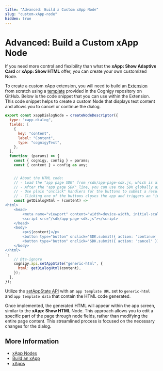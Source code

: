 ```yaml
---
title: "Advanced: Build a Custom xApp Node"
slug: "custom-xApp-node"
hidden: true
---
```


# Advanced: Build a Custom xApp Node

If you need more control and flexibility than what the **xApp: Show Adaptive Card** or **xApp: Show HTML**
offer, you can create your own customized Node.

To create a custom xApp extension, you will need to build an [Extension](../../resources/manage/extensions.md#develop-a-custom-extension) from scratch using a [template](https://github.com/Cognigy/Extensions/tree/master/docs/example) provided in the Cognigy repository on GitHub. Below is the code snippet that you can use within the Extension.
This code snippet helps to create a custom Node that displays text content and allows you to cancel or continue the dialog.

```js
export const xappDialogNode = createNodeDescriptor({ 
  type: "xapp-dialog",
  fields: [
    {
      key: "content",
      label: "Content",
      type: "cognigyText",
    },
  ],
  function: (params) => {
    const { cognigy, config } = params;
    const { content } = config as any;


    // About the HTML code:
    // - Load the "app page SDK" from /sdk/app-page-sdk.js, which is always available for "generic HTML" apps. There's no need to include the SDK code within the HTML content.
    // - After the "app page SDK" line, you can use the SDK globally as it is now initialized.
    // - Use plain "onclick" handlers for the buttons to submit a result from the app by calling "SDK.submit({ action: '<action-description>' })".
    // - Clicking one of the buttons closes the app and triggers an "inject" message. The value of "input.data._cognigy._xapp.result" is equal to the parameters you provided in "SDK.submit" ({ action: '<action-description>' }).
    const getDialogHtml = (content) => `
<html>
    <head>
        <meta name="viewport" content="width=device-width, initial-scale=1">
        <script src="/sdk/app-page-sdk.js"></script>
    </head>
    <body>
        <p>${content}</p>
        <button type="button" onclick="SDK.submit({ action: 'continue' })">continue</button>
        <button type="button" onclick="SDK.submit({ action: 'cancel' })">cancel</button>
    </body>
</html>
`;
    // @ts-ignore
    cognigy.api.setAppState("generic-html", {
      html: getDialogHtml(content),
    });
  },
});
```

Utilize the [setAppState API](../api.md) with an `app template URL` set to `generic-html` and `app template data` that contain the HTML code generated.

Once implemented, the generated HTML will appear within the app screen, similar to the **xApp: Show HTML** Node. This approach allows you to edit a specific part of the page through node fields, rather than modifying the entire page content. This streamlined process is focused on the necessary changes for the dialog.

## More Information

- [xApp Nodes](../../flow-nodes/xApp/overview.md)
- [Build an xApp](overview.md)
- [xApps](../overview.md)
